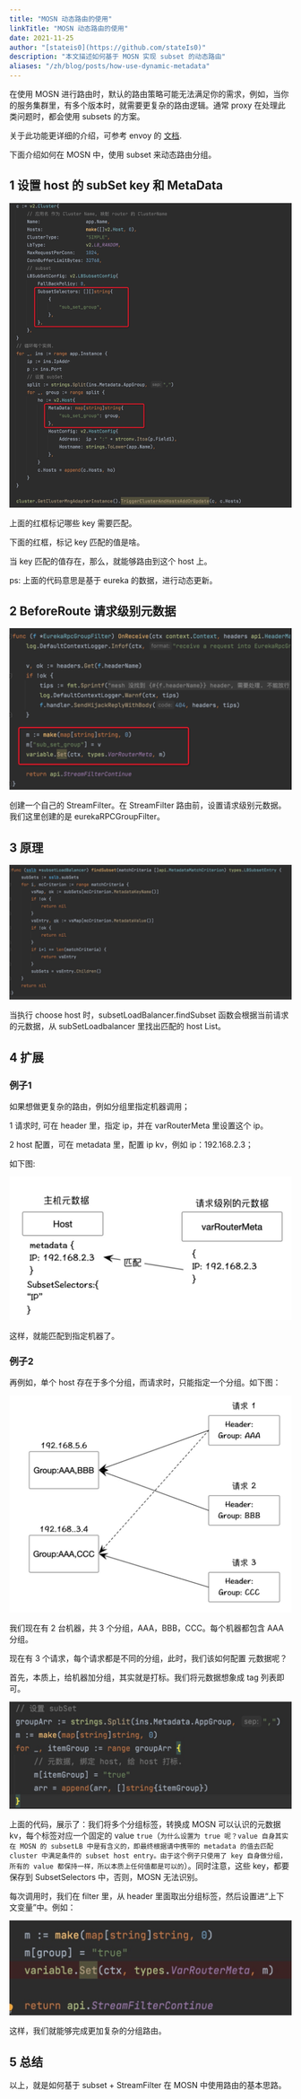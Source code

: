 ```yaml
---
title: "MOSN 动态路由的使用"
linkTitle: "MOSN 动态路由的使用"
date: 2021-11-25
author: "[stateis0](https://github.com/stateIs0)"
description: "本文描述如何基于 MOSN 实现 subset 的动态路由"
aliases: "/zh/blog/posts/how-use-dynamic-metadata"
---
```


在使用 MOSN 进行路由时，默认的路由策略可能无法满足你的需求，例如，当你的服务集群里，有多个版本时，就需要更复杂的路由逻辑。通常 proxy 在处理此类问题时，都会使用 subsets 的方案。

关于此功能更详细的介绍，可参考 envoy 的 [文档](https://www.envoyproxy.io/docs/envoy/latest/intro/arch_overview/upstream/load_balancing/subsets).

下面介绍如何在 MOSN 中，使用 subset 来动态路由分组。

## 1 设置 host 的 subSet key 和  MetaData

![img](20211125103921.jpg)

上面的红框标记哪些 key 需要匹配。

下面的红框，标记 key 匹配的值是啥。

当 key 匹配的值存在，那么，就能够路由到这个 host 上。

ps: 上面的代码意思是基于 eureka 的数据，进行动态更新。

## 2 BeforeRoute 请求级别元数据

![img](20211125103943.jpg)

创建一个自己的 StreamFilter。在 StreamFilter 路由前，设置请求级别元数据。我们这里创建的是 eurekaRPCGroupFilter。

## 3 原理

![img](20211125103953.jpg)

当执行 choose host 时，subsetLoadBalancer.findSubset 函数会根据当前请求的元数据，从 subSetLoadbalancer 里找出匹配的 host List。

## 4 扩展

### 例子1

如果想做更复杂的路由，例如分组里指定机器调用；

1 请求时, 可在 header 里，指定 ip，并在 varRouterMeta 里设置这个 ip。

2 host 配置，可在 metadata 里，配置 ip kv，例如 ip：192.168.2.3；

如下图:

![img](20211125104007.jpg)

这样，就能匹配到指定机器了。

### 例子2
再例如，单个 host 存在于多个分组，而请求时，只能指定一个分组。如下图：

![img](20211125104018.jpg)

我们现在有 2 台机器，共 3 个分组，AAA，BBB，CCC。每个机器都包含 AAA 分组。

现在有 3 个请求，每个请求都是不同的分组，此时，我们该如何配置 元数据呢？

首先，本质上，给机器加分组，其实就是打标。我们将元数据想象成 tag 列表即可。


![img](20211125104029.jpg)

上面的代码，展示了：我们将多个分组标签，转换成 MOSN 可以认识的元数据 kv，每个标签对应一个固定的 value `true`（`为什么设置为 true 呢？value 自身其实在 MOSN 的 subsetLB 中是有含义的，即最终根据请中携带的 metadata 的值去匹配 cluster 中满足条件的 subset host entry。由于这个例子只使用了 key 自身做分组，所有的 value 都保持一样，所以本质上任何值都是可以的`）。同时注意，这些 key，都要保存到 SubsetSelectors 中，否则，MOSN 无法识别。

每次调用时，我们在 filter 里，从 header 里面取出分组标签，然后设置进“上下文变量”中。例如：

![img](20211125104038.jpg)

这样，我们就能够完成更加复杂的分组路由。


## 5 总结

以上，就是如何基于 subset + StreamFilter 在 MOSN 中使用路由的基本思路。